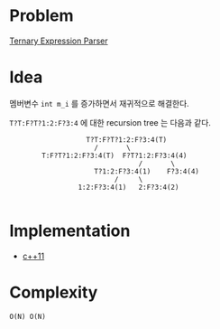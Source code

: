 # Problem

[Ternary Expression Parser](https://leetcode.com/problems/ternary-expression-parser/)

# Idea

멤버변수 `int m_i` 를 증가하면서 재귀적으로 해결한다. 

`T?T:F?T?1:2:F?3:4` 에 대한 recursion tree 는 다음과 같다.

```          
                   T?T:F?T?1:2:F?3:4(T)
                     /       \
        T:F?T?1:2:F?3:4(T)  F?T?1:2:F?3:4(4)
                                /       \
                     T?1:2:F?3:4(1)    F?3:4(4)
                          /     \
                 1:2:F?3:4(1)   2:F?3:4(2)                       
                                    
```

# Implementation

* [c++11](a.cpp)

# Complexity

```
O(N) O(N)
```
